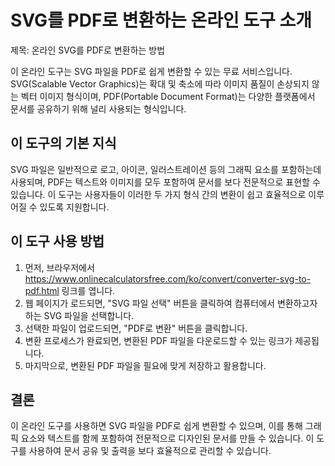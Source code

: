 SVG를 PDF로 변환하는 온라인 도구 소개
========================

제목: 온라인 SVG를 PDF로 변환하는 방법

이 온라인 도구는 SVG 파일을 PDF로 쉽게 변환할 수 있는 무료 서비스입니다. SVG(Scalable Vector Graphics)는 확대 및 축소에 따라 이미지 품질이 손상되지 않는 벡터 이미지 형식이며, PDF(Portable Document Format)는 다양한 플랫폼에서 문서를 공유하기 위해 널리 사용되는 형식입니다.

이 도구의 기본 지식
-----------

SVG 파일은 일반적으로 로고, 아이콘, 일러스트레이션 등의 그래픽 요소를 포함하는데 사용되며, PDF는 텍스트와 이미지를 모두 포함하여 문서를 보다 전문적으로 표현할 수 있습니다. 이 도구는 사용자들이 이러한 두 가지 형식 간의 변환이 쉽고 효율적으로 이루어질 수 있도록 지원합니다.

이 도구 사용 방법
----------

1. 먼저, 브라우저에서 <https://www.onlinecalculatorsfree.com/ko/convert/converter-svg-to-pdf.html> 링크를 엽니다.
2. 웹 페이지가 로드되면, "SVG 파일 선택" 버튼을 클릭하여 컴퓨터에서 변환하고자 하는 SVG 파일을 선택합니다.
3. 선택한 파일이 업로드되면, "PDF로 변환" 버튼을 클릭합니다.
4. 변환 프로세스가 완료되면, 변환된 PDF 파일을 다운로드할 수 있는 링크가 제공됩니다.
5. 마지막으로, 변환된 PDF 파일을 필요에 맞게 저장하고 활용합니다.

결론
--

이 온라인 도구를 사용하면 SVG 파일을 PDF로 쉽게 변환할 수 있으며, 이를 통해 그래픽 요소와 텍스트를 함께 포함하여 전문적으로 디자인된 문서를 만들 수 있습니다. 이 도구를 사용하여 문서 공유 및 출력을 보다 효율적으로 관리할 수 있습니다.